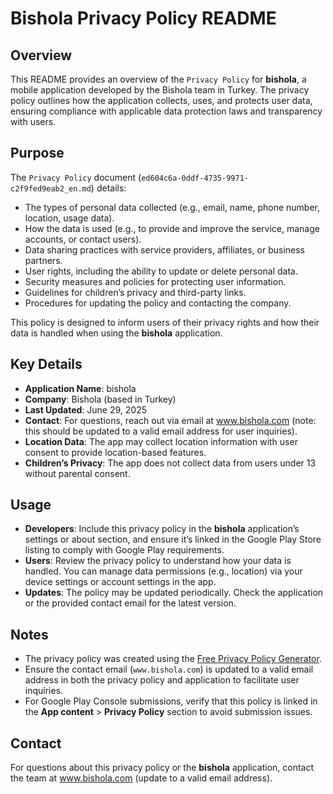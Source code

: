 # Bishola Privacy Policy README

## Overview
This README provides an overview of the `Privacy Policy` for **bishola**, a mobile application developed by the Bishola team in Turkey. The privacy policy outlines how the application collects, uses, and protects user data, ensuring compliance with applicable data protection laws and transparency with users.

## Purpose
The `Privacy Policy` document (`ed604c6a-0ddf-4735-9971-c2f9fed9eab2_en.md`) details:
- The types of personal data collected (e.g., email, name, phone number, location, usage data).
- How the data is used (e.g., to provide and improve the service, manage accounts, or contact users).
- Data sharing practices with service providers, affiliates, or business partners.
- User rights, including the ability to update or delete personal data.
- Security measures and policies for protecting user information.
- Guidelines for children’s privacy and third-party links.
- Procedures for updating the policy and contacting the company.

This policy is designed to inform users of their privacy rights and how their data is handled when using the **bishola** application.

## Key Details
- **Application Name**: bishola
- **Company**: Bishola (based in Turkey)
- **Last Updated**: June 29, 2025
- **Contact**: For questions, reach out via email at www.bishola.com (note: this should be updated to a valid email address for user inquiries).
- **Location Data**: The app may collect location information with user consent to provide location-based features.
- **Children’s Privacy**: The app does not collect data from users under 13 without parental consent.

## Usage
- **Developers**: Include this privacy policy in the **bishola** application’s settings or about section, and ensure it’s linked in the Google Play Store listing to comply with Google Play requirements.
- **Users**: Review the privacy policy to understand how your data is handled. You can manage data permissions (e.g., location) via your device settings or account settings in the app.
- **Updates**: The policy may be updated periodically. Check the application or the provided contact email for the latest version.

## Notes
- The privacy policy was created using the [Free Privacy Policy Generator](https://www.freeprivacypolicy.com/free-privacy-policy-generator/).
- Ensure the contact email (`www.bishola.com`) is updated to a valid email address in both the privacy policy and application to facilitate user inquiries.
- For Google Play Console submissions, verify that this policy is linked in the **App content** > **Privacy Policy** section to avoid submission issues.

## Contact
For questions about this privacy policy or the **bishola** application, contact the team at www.bishola.com (update to a valid email address).